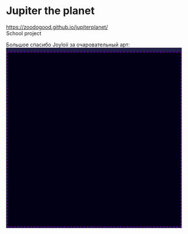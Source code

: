 # Jupiter the planet
https://zoodogood.github.io/jupiterplanet/  
School project

Большое спасибо Joyloii за очаровательный арт:  
![ART](./main/resources/images/paint-jupiter.gif)
